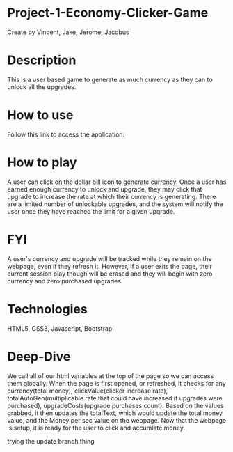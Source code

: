 # Project-1-Economy-Clicker-Game
 Create by Vincent, Jake, Jerome, Jacobus

# Description
 This is a user based game to generate as much currency as they can to unlock all the upgrades.

# How to use
 Follow this link to access the application:

# How to play
 A user can click on the dollar bill icon to generate currency.
 Once a user has earned enough currency to unlock and upgrade, they may click that upgrade to increase the rate at which their currency is generating.
 There are a limited number of unlockable upgrades, and the system will notify the user once they have reached the limit for a given upgrade.

# FYI
 A user's  currency and upgrade will be tracked while they remain on the webpage, even if they refresh it. However, if a user exits the page, their current session play though will be erased and they will begin with zero currency and zero purchased upgrades.

# Technologies
HTML5, CSS3, Javascript, Bootstrap

# Deep-Dive
We call all of our html variables at the top of the page so we can access them globally.
When the page is first opened, or refreshed, it checks for any currency(total money), clickValue(clicker increase rate), totalAutoGen(multiplicable rate that could have increased if upgrades were purchased), upgradeCosts(upgrade purchases count).
Based on the values grabbed, it then updates the totalText, which would update the total money value, and the Money per sec value on the webpage.
Now that the webpage is setup, it is ready for the user to click and accumlate money.

trying the update branch thing
